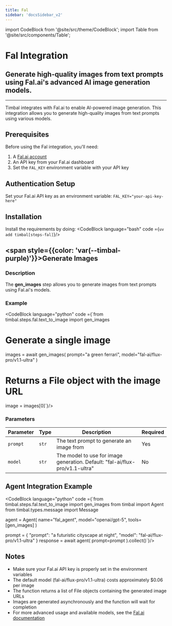 ```yaml
---
title: Fal
sidebar: 'docsSidebar_v2'
---
```


import CodeBlock from '@site/src/theme/CodeBlock';
import Table from '@site/src/components/Table';

# Fal Integration

<h2 className="subtitle" style={{marginTop: '-17px', fontSize: '1.1rem', fontWeight: 'normal'}}>
Generate high-quality images from text prompts using Fal.ai's advanced AI image generation models.
</h2>

---

Timbal integrates with Fal.ai to enable AI-powered image generation. This integration allows you to generate high-quality images from text prompts using various models.

## Prerequisites

Before using the Fal integration, you'll need:

1. A [Fal.ai account](https://fal.ai)
2. An API key from your Fal.ai dashboard
3. Set the `FAL_KEY` environment variable with your API key

## Authentication Setup

Set your Fal.ai API key as an environment variable: `FAL_KEY="your-api-key-here"`

## Installation

Install the requirements by doing:
<CodeBlock language="bash" code ={`uv add timbal[steps-fal]`}/>

## <span style={{color: 'var(--timbal-purple)'}}><strong>Generate Images</strong></span>

### Description
The **gen_images** step allows you to generate images from text prompts using Fal.ai's models.

### Example
<CodeBlock language="python" code ={`from timbal.steps.fal.text_to_image import gen_images

# Generate a single image
images = await gen_images(
    prompt="a green ferrari",
    model="fal-ai/flux-pro/v1.1-ultra"
)

# Returns a File object with the image URL
image = images[0]`}/>

### Parameters

<Table className="wider-table">
  <colgroup>
    <col style={{width: "15%"}} />
    <col style={{width: "10%"}} />
    <col style={{width: "60%"}} />
    <col style={{width: "15%"}} />
  </colgroup>
  <thead>
    <tr>
      <th>Parameter</th>
      <th>Type</th>
      <th>Description</th>
      <th>Required</th>
    </tr>
  </thead>
  <tbody>
    <tr>
      <td><code>prompt</code></td>
      <td><code>str</code></td>
      <td>The text prompt to generate an image from</td>
      <td>Yes</td>
    </tr>
    <tr>
      <td><code>model</code></td>
      <td><code>str</code></td>
      <td>The model to use for image generation. Default: "fal-ai/flux-pro/v1.1-ultra"</td>
      <td>No</td>
    </tr>
  </tbody>
</Table>

## Agent Integration Example

<CodeBlock language="python" code ={`from timbal.steps.fal.text_to_image import gen_images
from timbal import Agent
from timbal.types.message import Message

agent = Agent(
    name="fal_agent",
    model="openai/gpt-5",
    tools=[gen_images]
)

prompt = {
  "prompt": "a futuristic cityscape at night",
  "model": "fal-ai/flux-pro/v1.1-ultra"
}
response = await agent(
    prompt=prompt
).collect()`}/>

## Notes
- Make sure your Fal.ai API key is properly set in the environment variables
- The default model (fal-ai/flux-pro/v1.1-ultra) costs approximately $0.06 per image
- The function returns a list of File objects containing the generated image URLs
- Images are generated asynchronously and the function will wait for completion
- For more advanced usage and available models, see the [Fal.ai documentation](https://docs.fal.ai)